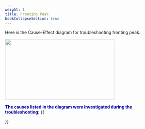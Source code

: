 ```yaml
---
weight: 1
title: Fronting Peak
bookCollapseSection: true
---
```


Here is the Cause-Effect diagram for troubleshooting fronting peak.  

<img width ="360" height= "200" src = "/docs/images/Screenshot 2022-08-27 121537.png" style ="float: middle"/>


**<font color = "#0000a7">The causes listed in the diagram were investigated during the troubleshooting</font>**:
{{<section>}}


